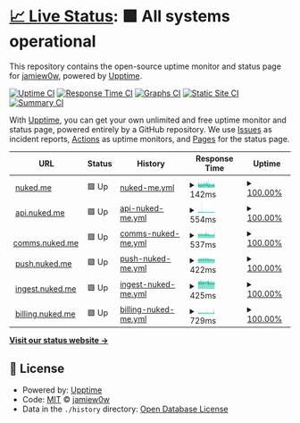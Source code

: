 # [📈 Live Status](https://status.nuked.me): <!--live status--> **🟩 All systems operational**

This repository contains the open-source uptime monitor and status page for [jamiew0w](jamie.ie), powered by [Upptime](https://github.com/upptime/upptime).

[![Uptime CI](https://github.com/jamiew0w/status.nuked.me/workflows/Uptime%20CI/badge.svg)](https://github.com/upptime/upptime/actions?query=workflow%3A%22Uptime+CI%22)
[![Response Time CI](https://github.com/jamiew0w/status.nuked.me/workflows/Response%20Time%20CI/badge.svg)](https://github.com/upptime/upptime/actions?query=workflow%3A%22Response+Time+CI%22)
[![Graphs CI](https://github.com/jamiew0w/status.nuked.me/workflows/Graphs%20CI/badge.svg)](https://github.com/upptime/upptime/actions?query=workflow%3A%22Graphs+CI%22)
[![Static Site CI](https://github.com/jamiew0w/status.nuked.me/workflows/Static%20Site%20CI/badge.svg)](https://github.com/upptime/upptime/actions?query=workflow%3A%22Static+Site+CI%22)
[![Summary CI](https://github.com/jamiew0w/status.nuked.me/workflows/Summary%20CI/badge.svg)](https://github.com/upptime/upptime/actions?query=workflow%3A%22Summary+CI%22)

With [Upptime](https://upptime.js.org), you can get your own unlimited and free uptime monitor and status page, powered entirely by a GitHub repository. We use [Issues](https://github.com/jamiew0w/status.nuked.me/issues) as incident reports, [Actions](https://github.com/jamiew0w/status.nuked.me/actions) as uptime monitors, and [Pages](https://status.nuked.me) for the status page.

<!--start: status pages-->
<!-- This summary is generated by Upptime (https://github.com/upptime/upptime) -->
<!-- Do not edit this manually, your changes will be overwritten -->
<!-- prettier-ignore -->
| URL | Status | History | Response Time | Uptime |
| --- | ------ | ------- | ------------- | ------ |
| <img alt="" src="https://favicons.githubusercontent.com/nuked.me" height="13"> [nuked.me](https://nuked.me) | 🟩 Up | [nuked-me.yml](https://github.com/jamiew0w/status.nuked.me/commits/HEAD/history/nuked-me.yml) | <details><summary><img alt="Response time graph" src="./graphs/nuked-me/response-time-week.png" height="20"> 142ms</summary><br><a href="https://status.nuked.me/history/nuked-me"><img alt="Response time 303" src="https://img.shields.io/endpoint?url=https%3A%2F%2Fraw.githubusercontent.com%2Fjamiew0w%2Fstatus.nuked.me%2FHEAD%2Fapi%2Fnuked-me%2Fresponse-time.json"></a><br><a href="https://status.nuked.me/history/nuked-me"><img alt="24-hour response time 133" src="https://img.shields.io/endpoint?url=https%3A%2F%2Fraw.githubusercontent.com%2Fjamiew0w%2Fstatus.nuked.me%2FHEAD%2Fapi%2Fnuked-me%2Fresponse-time-day.json"></a><br><a href="https://status.nuked.me/history/nuked-me"><img alt="7-day response time 142" src="https://img.shields.io/endpoint?url=https%3A%2F%2Fraw.githubusercontent.com%2Fjamiew0w%2Fstatus.nuked.me%2FHEAD%2Fapi%2Fnuked-me%2Fresponse-time-week.json"></a><br><a href="https://status.nuked.me/history/nuked-me"><img alt="30-day response time 303" src="https://img.shields.io/endpoint?url=https%3A%2F%2Fraw.githubusercontent.com%2Fjamiew0w%2Fstatus.nuked.me%2FHEAD%2Fapi%2Fnuked-me%2Fresponse-time-month.json"></a><br><a href="https://status.nuked.me/history/nuked-me"><img alt="1-year response time 303" src="https://img.shields.io/endpoint?url=https%3A%2F%2Fraw.githubusercontent.com%2Fjamiew0w%2Fstatus.nuked.me%2FHEAD%2Fapi%2Fnuked-me%2Fresponse-time-year.json"></a></details> | <details><summary><a href="https://status.nuked.me/history/nuked-me">100.00%</a></summary><a href="https://status.nuked.me/history/nuked-me"><img alt="All-time uptime 99.92%" src="https://img.shields.io/endpoint?url=https%3A%2F%2Fraw.githubusercontent.com%2Fjamiew0w%2Fstatus.nuked.me%2FHEAD%2Fapi%2Fnuked-me%2Fuptime.json"></a><br><a href="https://status.nuked.me/history/nuked-me"><img alt="24-hour uptime 100.00%" src="https://img.shields.io/endpoint?url=https%3A%2F%2Fraw.githubusercontent.com%2Fjamiew0w%2Fstatus.nuked.me%2FHEAD%2Fapi%2Fnuked-me%2Fuptime-day.json"></a><br><a href="https://status.nuked.me/history/nuked-me"><img alt="7-day uptime 100.00%" src="https://img.shields.io/endpoint?url=https%3A%2F%2Fraw.githubusercontent.com%2Fjamiew0w%2Fstatus.nuked.me%2FHEAD%2Fapi%2Fnuked-me%2Fuptime-week.json"></a><br><a href="https://status.nuked.me/history/nuked-me"><img alt="30-day uptime 99.92%" src="https://img.shields.io/endpoint?url=https%3A%2F%2Fraw.githubusercontent.com%2Fjamiew0w%2Fstatus.nuked.me%2FHEAD%2Fapi%2Fnuked-me%2Fuptime-month.json"></a><br><a href="https://status.nuked.me/history/nuked-me"><img alt="1-year uptime 99.92%" src="https://img.shields.io/endpoint?url=https%3A%2F%2Fraw.githubusercontent.com%2Fjamiew0w%2Fstatus.nuked.me%2FHEAD%2Fapi%2Fnuked-me%2Fuptime-year.json"></a></details>
| <img alt="" src="https://favicons.githubusercontent.com/api.nuked.me" height="13"> [api.nuked.me](https://api.nuked.me) | 🟩 Up | [api-nuked-me.yml](https://github.com/jamiew0w/status.nuked.me/commits/HEAD/history/api-nuked-me.yml) | <details><summary><img alt="Response time graph" src="./graphs/api-nuked-me/response-time-week.png" height="20"> 554ms</summary><br><a href="https://status.nuked.me/history/api-nuked-me"><img alt="Response time 608" src="https://img.shields.io/endpoint?url=https%3A%2F%2Fraw.githubusercontent.com%2Fjamiew0w%2Fstatus.nuked.me%2FHEAD%2Fapi%2Fapi-nuked-me%2Fresponse-time.json"></a><br><a href="https://status.nuked.me/history/api-nuked-me"><img alt="24-hour response time 496" src="https://img.shields.io/endpoint?url=https%3A%2F%2Fraw.githubusercontent.com%2Fjamiew0w%2Fstatus.nuked.me%2FHEAD%2Fapi%2Fapi-nuked-me%2Fresponse-time-day.json"></a><br><a href="https://status.nuked.me/history/api-nuked-me"><img alt="7-day response time 554" src="https://img.shields.io/endpoint?url=https%3A%2F%2Fraw.githubusercontent.com%2Fjamiew0w%2Fstatus.nuked.me%2FHEAD%2Fapi%2Fapi-nuked-me%2Fresponse-time-week.json"></a><br><a href="https://status.nuked.me/history/api-nuked-me"><img alt="30-day response time 608" src="https://img.shields.io/endpoint?url=https%3A%2F%2Fraw.githubusercontent.com%2Fjamiew0w%2Fstatus.nuked.me%2FHEAD%2Fapi%2Fapi-nuked-me%2Fresponse-time-month.json"></a><br><a href="https://status.nuked.me/history/api-nuked-me"><img alt="1-year response time 608" src="https://img.shields.io/endpoint?url=https%3A%2F%2Fraw.githubusercontent.com%2Fjamiew0w%2Fstatus.nuked.me%2FHEAD%2Fapi%2Fapi-nuked-me%2Fresponse-time-year.json"></a></details> | <details><summary><a href="https://status.nuked.me/history/api-nuked-me">100.00%</a></summary><a href="https://status.nuked.me/history/api-nuked-me"><img alt="All-time uptime 100.00%" src="https://img.shields.io/endpoint?url=https%3A%2F%2Fraw.githubusercontent.com%2Fjamiew0w%2Fstatus.nuked.me%2FHEAD%2Fapi%2Fapi-nuked-me%2Fuptime.json"></a><br><a href="https://status.nuked.me/history/api-nuked-me"><img alt="24-hour uptime 100.00%" src="https://img.shields.io/endpoint?url=https%3A%2F%2Fraw.githubusercontent.com%2Fjamiew0w%2Fstatus.nuked.me%2FHEAD%2Fapi%2Fapi-nuked-me%2Fuptime-day.json"></a><br><a href="https://status.nuked.me/history/api-nuked-me"><img alt="7-day uptime 100.00%" src="https://img.shields.io/endpoint?url=https%3A%2F%2Fraw.githubusercontent.com%2Fjamiew0w%2Fstatus.nuked.me%2FHEAD%2Fapi%2Fapi-nuked-me%2Fuptime-week.json"></a><br><a href="https://status.nuked.me/history/api-nuked-me"><img alt="30-day uptime 100.00%" src="https://img.shields.io/endpoint?url=https%3A%2F%2Fraw.githubusercontent.com%2Fjamiew0w%2Fstatus.nuked.me%2FHEAD%2Fapi%2Fapi-nuked-me%2Fuptime-month.json"></a><br><a href="https://status.nuked.me/history/api-nuked-me"><img alt="1-year uptime 100.00%" src="https://img.shields.io/endpoint?url=https%3A%2F%2Fraw.githubusercontent.com%2Fjamiew0w%2Fstatus.nuked.me%2FHEAD%2Fapi%2Fapi-nuked-me%2Fuptime-year.json"></a></details>
| <img alt="" src="https://favicons.githubusercontent.com/comms.nuked.me" height="13"> [comms.nuked.me](https://comms.nuked.me) | 🟩 Up | [comms-nuked-me.yml](https://github.com/jamiew0w/status.nuked.me/commits/HEAD/history/comms-nuked-me.yml) | <details><summary><img alt="Response time graph" src="./graphs/comms-nuked-me/response-time-week.png" height="20"> 537ms</summary><br><a href="https://status.nuked.me/history/comms-nuked-me"><img alt="Response time 567" src="https://img.shields.io/endpoint?url=https%3A%2F%2Fraw.githubusercontent.com%2Fjamiew0w%2Fstatus.nuked.me%2FHEAD%2Fapi%2Fcomms-nuked-me%2Fresponse-time.json"></a><br><a href="https://status.nuked.me/history/comms-nuked-me"><img alt="24-hour response time 502" src="https://img.shields.io/endpoint?url=https%3A%2F%2Fraw.githubusercontent.com%2Fjamiew0w%2Fstatus.nuked.me%2FHEAD%2Fapi%2Fcomms-nuked-me%2Fresponse-time-day.json"></a><br><a href="https://status.nuked.me/history/comms-nuked-me"><img alt="7-day response time 537" src="https://img.shields.io/endpoint?url=https%3A%2F%2Fraw.githubusercontent.com%2Fjamiew0w%2Fstatus.nuked.me%2FHEAD%2Fapi%2Fcomms-nuked-me%2Fresponse-time-week.json"></a><br><a href="https://status.nuked.me/history/comms-nuked-me"><img alt="30-day response time 567" src="https://img.shields.io/endpoint?url=https%3A%2F%2Fraw.githubusercontent.com%2Fjamiew0w%2Fstatus.nuked.me%2FHEAD%2Fapi%2Fcomms-nuked-me%2Fresponse-time-month.json"></a><br><a href="https://status.nuked.me/history/comms-nuked-me"><img alt="1-year response time 567" src="https://img.shields.io/endpoint?url=https%3A%2F%2Fraw.githubusercontent.com%2Fjamiew0w%2Fstatus.nuked.me%2FHEAD%2Fapi%2Fcomms-nuked-me%2Fresponse-time-year.json"></a></details> | <details><summary><a href="https://status.nuked.me/history/comms-nuked-me">100.00%</a></summary><a href="https://status.nuked.me/history/comms-nuked-me"><img alt="All-time uptime 100.00%" src="https://img.shields.io/endpoint?url=https%3A%2F%2Fraw.githubusercontent.com%2Fjamiew0w%2Fstatus.nuked.me%2FHEAD%2Fapi%2Fcomms-nuked-me%2Fuptime.json"></a><br><a href="https://status.nuked.me/history/comms-nuked-me"><img alt="24-hour uptime 100.00%" src="https://img.shields.io/endpoint?url=https%3A%2F%2Fraw.githubusercontent.com%2Fjamiew0w%2Fstatus.nuked.me%2FHEAD%2Fapi%2Fcomms-nuked-me%2Fuptime-day.json"></a><br><a href="https://status.nuked.me/history/comms-nuked-me"><img alt="7-day uptime 100.00%" src="https://img.shields.io/endpoint?url=https%3A%2F%2Fraw.githubusercontent.com%2Fjamiew0w%2Fstatus.nuked.me%2FHEAD%2Fapi%2Fcomms-nuked-me%2Fuptime-week.json"></a><br><a href="https://status.nuked.me/history/comms-nuked-me"><img alt="30-day uptime 100.00%" src="https://img.shields.io/endpoint?url=https%3A%2F%2Fraw.githubusercontent.com%2Fjamiew0w%2Fstatus.nuked.me%2FHEAD%2Fapi%2Fcomms-nuked-me%2Fuptime-month.json"></a><br><a href="https://status.nuked.me/history/comms-nuked-me"><img alt="1-year uptime 100.00%" src="https://img.shields.io/endpoint?url=https%3A%2F%2Fraw.githubusercontent.com%2Fjamiew0w%2Fstatus.nuked.me%2FHEAD%2Fapi%2Fcomms-nuked-me%2Fuptime-year.json"></a></details>
| <img alt="" src="https://favicons.githubusercontent.com/push.nuked.me" height="13"> [push.nuked.me](https://push.nuked.me) | 🟩 Up | [push-nuked-me.yml](https://github.com/jamiew0w/status.nuked.me/commits/HEAD/history/push-nuked-me.yml) | <details><summary><img alt="Response time graph" src="./graphs/push-nuked-me/response-time-week.png" height="20"> 422ms</summary><br><a href="https://status.nuked.me/history/push-nuked-me"><img alt="Response time 471" src="https://img.shields.io/endpoint?url=https%3A%2F%2Fraw.githubusercontent.com%2Fjamiew0w%2Fstatus.nuked.me%2FHEAD%2Fapi%2Fpush-nuked-me%2Fresponse-time.json"></a><br><a href="https://status.nuked.me/history/push-nuked-me"><img alt="24-hour response time 388" src="https://img.shields.io/endpoint?url=https%3A%2F%2Fraw.githubusercontent.com%2Fjamiew0w%2Fstatus.nuked.me%2FHEAD%2Fapi%2Fpush-nuked-me%2Fresponse-time-day.json"></a><br><a href="https://status.nuked.me/history/push-nuked-me"><img alt="7-day response time 422" src="https://img.shields.io/endpoint?url=https%3A%2F%2Fraw.githubusercontent.com%2Fjamiew0w%2Fstatus.nuked.me%2FHEAD%2Fapi%2Fpush-nuked-me%2Fresponse-time-week.json"></a><br><a href="https://status.nuked.me/history/push-nuked-me"><img alt="30-day response time 471" src="https://img.shields.io/endpoint?url=https%3A%2F%2Fraw.githubusercontent.com%2Fjamiew0w%2Fstatus.nuked.me%2FHEAD%2Fapi%2Fpush-nuked-me%2Fresponse-time-month.json"></a><br><a href="https://status.nuked.me/history/push-nuked-me"><img alt="1-year response time 471" src="https://img.shields.io/endpoint?url=https%3A%2F%2Fraw.githubusercontent.com%2Fjamiew0w%2Fstatus.nuked.me%2FHEAD%2Fapi%2Fpush-nuked-me%2Fresponse-time-year.json"></a></details> | <details><summary><a href="https://status.nuked.me/history/push-nuked-me">100.00%</a></summary><a href="https://status.nuked.me/history/push-nuked-me"><img alt="All-time uptime 100.00%" src="https://img.shields.io/endpoint?url=https%3A%2F%2Fraw.githubusercontent.com%2Fjamiew0w%2Fstatus.nuked.me%2FHEAD%2Fapi%2Fpush-nuked-me%2Fuptime.json"></a><br><a href="https://status.nuked.me/history/push-nuked-me"><img alt="24-hour uptime 100.00%" src="https://img.shields.io/endpoint?url=https%3A%2F%2Fraw.githubusercontent.com%2Fjamiew0w%2Fstatus.nuked.me%2FHEAD%2Fapi%2Fpush-nuked-me%2Fuptime-day.json"></a><br><a href="https://status.nuked.me/history/push-nuked-me"><img alt="7-day uptime 100.00%" src="https://img.shields.io/endpoint?url=https%3A%2F%2Fraw.githubusercontent.com%2Fjamiew0w%2Fstatus.nuked.me%2FHEAD%2Fapi%2Fpush-nuked-me%2Fuptime-week.json"></a><br><a href="https://status.nuked.me/history/push-nuked-me"><img alt="30-day uptime 100.00%" src="https://img.shields.io/endpoint?url=https%3A%2F%2Fraw.githubusercontent.com%2Fjamiew0w%2Fstatus.nuked.me%2FHEAD%2Fapi%2Fpush-nuked-me%2Fuptime-month.json"></a><br><a href="https://status.nuked.me/history/push-nuked-me"><img alt="1-year uptime 100.00%" src="https://img.shields.io/endpoint?url=https%3A%2F%2Fraw.githubusercontent.com%2Fjamiew0w%2Fstatus.nuked.me%2FHEAD%2Fapi%2Fpush-nuked-me%2Fuptime-year.json"></a></details>
| <img alt="" src="https://favicons.githubusercontent.com/ingest.nuked.me" height="13"> [ingest.nuked.me](https://ingest.nuked.me) | 🟩 Up | [ingest-nuked-me.yml](https://github.com/jamiew0w/status.nuked.me/commits/HEAD/history/ingest-nuked-me.yml) | <details><summary><img alt="Response time graph" src="./graphs/ingest-nuked-me/response-time-week.png" height="20"> 425ms</summary><br><a href="https://status.nuked.me/history/ingest-nuked-me"><img alt="Response time 454" src="https://img.shields.io/endpoint?url=https%3A%2F%2Fraw.githubusercontent.com%2Fjamiew0w%2Fstatus.nuked.me%2FHEAD%2Fapi%2Fingest-nuked-me%2Fresponse-time.json"></a><br><a href="https://status.nuked.me/history/ingest-nuked-me"><img alt="24-hour response time 400" src="https://img.shields.io/endpoint?url=https%3A%2F%2Fraw.githubusercontent.com%2Fjamiew0w%2Fstatus.nuked.me%2FHEAD%2Fapi%2Fingest-nuked-me%2Fresponse-time-day.json"></a><br><a href="https://status.nuked.me/history/ingest-nuked-me"><img alt="7-day response time 425" src="https://img.shields.io/endpoint?url=https%3A%2F%2Fraw.githubusercontent.com%2Fjamiew0w%2Fstatus.nuked.me%2FHEAD%2Fapi%2Fingest-nuked-me%2Fresponse-time-week.json"></a><br><a href="https://status.nuked.me/history/ingest-nuked-me"><img alt="30-day response time 454" src="https://img.shields.io/endpoint?url=https%3A%2F%2Fraw.githubusercontent.com%2Fjamiew0w%2Fstatus.nuked.me%2FHEAD%2Fapi%2Fingest-nuked-me%2Fresponse-time-month.json"></a><br><a href="https://status.nuked.me/history/ingest-nuked-me"><img alt="1-year response time 454" src="https://img.shields.io/endpoint?url=https%3A%2F%2Fraw.githubusercontent.com%2Fjamiew0w%2Fstatus.nuked.me%2FHEAD%2Fapi%2Fingest-nuked-me%2Fresponse-time-year.json"></a></details> | <details><summary><a href="https://status.nuked.me/history/ingest-nuked-me">100.00%</a></summary><a href="https://status.nuked.me/history/ingest-nuked-me"><img alt="All-time uptime 100.00%" src="https://img.shields.io/endpoint?url=https%3A%2F%2Fraw.githubusercontent.com%2Fjamiew0w%2Fstatus.nuked.me%2FHEAD%2Fapi%2Fingest-nuked-me%2Fuptime.json"></a><br><a href="https://status.nuked.me/history/ingest-nuked-me"><img alt="24-hour uptime 100.00%" src="https://img.shields.io/endpoint?url=https%3A%2F%2Fraw.githubusercontent.com%2Fjamiew0w%2Fstatus.nuked.me%2FHEAD%2Fapi%2Fingest-nuked-me%2Fuptime-day.json"></a><br><a href="https://status.nuked.me/history/ingest-nuked-me"><img alt="7-day uptime 100.00%" src="https://img.shields.io/endpoint?url=https%3A%2F%2Fraw.githubusercontent.com%2Fjamiew0w%2Fstatus.nuked.me%2FHEAD%2Fapi%2Fingest-nuked-me%2Fuptime-week.json"></a><br><a href="https://status.nuked.me/history/ingest-nuked-me"><img alt="30-day uptime 100.00%" src="https://img.shields.io/endpoint?url=https%3A%2F%2Fraw.githubusercontent.com%2Fjamiew0w%2Fstatus.nuked.me%2FHEAD%2Fapi%2Fingest-nuked-me%2Fuptime-month.json"></a><br><a href="https://status.nuked.me/history/ingest-nuked-me"><img alt="1-year uptime 100.00%" src="https://img.shields.io/endpoint?url=https%3A%2F%2Fraw.githubusercontent.com%2Fjamiew0w%2Fstatus.nuked.me%2FHEAD%2Fapi%2Fingest-nuked-me%2Fuptime-year.json"></a></details>
| <img alt="" src="https://favicons.githubusercontent.com/billing.nuked.me" height="13"> [billing.nuked.me](https://billing.nuked.me) | 🟩 Up | [billing-nuked-me.yml](https://github.com/jamiew0w/status.nuked.me/commits/HEAD/history/billing-nuked-me.yml) | <details><summary><img alt="Response time graph" src="./graphs/billing-nuked-me/response-time-week.png" height="20"> 729ms</summary><br><a href="https://status.nuked.me/history/billing-nuked-me"><img alt="Response time 733" src="https://img.shields.io/endpoint?url=https%3A%2F%2Fraw.githubusercontent.com%2Fjamiew0w%2Fstatus.nuked.me%2FHEAD%2Fapi%2Fbilling-nuked-me%2Fresponse-time.json"></a><br><a href="https://status.nuked.me/history/billing-nuked-me"><img alt="24-hour response time 773" src="https://img.shields.io/endpoint?url=https%3A%2F%2Fraw.githubusercontent.com%2Fjamiew0w%2Fstatus.nuked.me%2FHEAD%2Fapi%2Fbilling-nuked-me%2Fresponse-time-day.json"></a><br><a href="https://status.nuked.me/history/billing-nuked-me"><img alt="7-day response time 729" src="https://img.shields.io/endpoint?url=https%3A%2F%2Fraw.githubusercontent.com%2Fjamiew0w%2Fstatus.nuked.me%2FHEAD%2Fapi%2Fbilling-nuked-me%2Fresponse-time-week.json"></a><br><a href="https://status.nuked.me/history/billing-nuked-me"><img alt="30-day response time 733" src="https://img.shields.io/endpoint?url=https%3A%2F%2Fraw.githubusercontent.com%2Fjamiew0w%2Fstatus.nuked.me%2FHEAD%2Fapi%2Fbilling-nuked-me%2Fresponse-time-month.json"></a><br><a href="https://status.nuked.me/history/billing-nuked-me"><img alt="1-year response time 733" src="https://img.shields.io/endpoint?url=https%3A%2F%2Fraw.githubusercontent.com%2Fjamiew0w%2Fstatus.nuked.me%2FHEAD%2Fapi%2Fbilling-nuked-me%2Fresponse-time-year.json"></a></details> | <details><summary><a href="https://status.nuked.me/history/billing-nuked-me">100.00%</a></summary><a href="https://status.nuked.me/history/billing-nuked-me"><img alt="All-time uptime 100.00%" src="https://img.shields.io/endpoint?url=https%3A%2F%2Fraw.githubusercontent.com%2Fjamiew0w%2Fstatus.nuked.me%2FHEAD%2Fapi%2Fbilling-nuked-me%2Fuptime.json"></a><br><a href="https://status.nuked.me/history/billing-nuked-me"><img alt="24-hour uptime 100.00%" src="https://img.shields.io/endpoint?url=https%3A%2F%2Fraw.githubusercontent.com%2Fjamiew0w%2Fstatus.nuked.me%2FHEAD%2Fapi%2Fbilling-nuked-me%2Fuptime-day.json"></a><br><a href="https://status.nuked.me/history/billing-nuked-me"><img alt="7-day uptime 100.00%" src="https://img.shields.io/endpoint?url=https%3A%2F%2Fraw.githubusercontent.com%2Fjamiew0w%2Fstatus.nuked.me%2FHEAD%2Fapi%2Fbilling-nuked-me%2Fuptime-week.json"></a><br><a href="https://status.nuked.me/history/billing-nuked-me"><img alt="30-day uptime 100.00%" src="https://img.shields.io/endpoint?url=https%3A%2F%2Fraw.githubusercontent.com%2Fjamiew0w%2Fstatus.nuked.me%2FHEAD%2Fapi%2Fbilling-nuked-me%2Fuptime-month.json"></a><br><a href="https://status.nuked.me/history/billing-nuked-me"><img alt="1-year uptime 100.00%" src="https://img.shields.io/endpoint?url=https%3A%2F%2Fraw.githubusercontent.com%2Fjamiew0w%2Fstatus.nuked.me%2FHEAD%2Fapi%2Fbilling-nuked-me%2Fuptime-year.json"></a></details>

<!--end: status pages-->

[**Visit our status website →**](https://status.nuked.me)

## 📄 License

- Powered by: [Upptime](https://github.com/upptime/upptime)
- Code: [MIT](./LICENSE) © [jamiew0w](jamie.ie)
- Data in the `./history` directory: [Open Database License](https://opendatacommons.org/licenses/odbl/1-0/)
